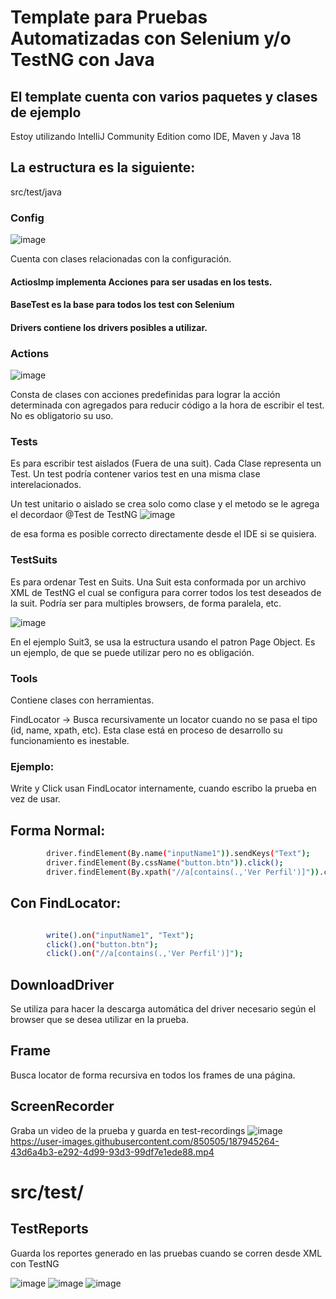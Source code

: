 # Template para Pruebas Automatizadas con Selenium y/o TestNG con Java

## El template cuenta con varios paquetes y clases de ejemplo

Estoy utilizando IntelliJ Community Edition como IDE, Maven y Java 18

## La estructura es la siguiente:

src/test/java

### Config
![image](https://user-images.githubusercontent.com/850505/187938402-0a9336bb-def2-4aeb-bc1c-0a2fc305e1e2.png)


Cuenta con clases relacionadas con la configuración.

#### ActiosImp implementa Acciones para ser usadas en los tests.

#### BaseTest es la base para todos los test con Selenium

#### Drivers contiene los drivers posibles a utilizar.

### Actions

![image](https://user-images.githubusercontent.com/850505/187938322-79d20f45-fe6b-40dd-9b0b-9f6aeea19057.png)


Consta de clases con acciones predefinidas para lograr la acción determinada con agregados para reducir código a la hora
de escribir el test. No es obligatorio su uso.

### Tests

Es para escribir test aislados (Fuera de una suit). Cada Clase representa un Test. Un test podría contener varios test en una misma clase
interelacionados.

Un test unitario o aislado se crea solo como clase y el metodo se le agrega el decordaor @Test de TestNG
![image](https://user-images.githubusercontent.com/850505/187942410-7380dc79-7581-4266-a94c-eb4066f53d56.png)

de esa forma es posible correcto directamente desde el IDE si se quisiera. 

### TestSuits

Es para ordenar Test en Suits. Una Suit esta conformada por un archivo XML de TestNG el cual se configura para correr
todos los test deseados de la suit. Podría ser para multiples browsers, de forma paralela, etc.

![image](https://user-images.githubusercontent.com/850505/187941281-20f24f10-0311-4634-9ace-f1c8e04ff343.png)

En el ejemplo Suit3, se usa la estructura usando el patron Page Object. Es un ejemplo, de que se puede utilizar pero no es obligación.


### Tools

Contiene clases con herramientas.

FindLocator -> Busca recursivamente un locator cuando no se pasa el tipo (id, name, xpath, etc).
Esta clase está en proceso de desarrollo su funcionamiento es inestable.

### Ejemplo:

Write y Click usan FindLocator internamente, cuando escribo la prueba en vez de usar.

## Forma Normal:

```sh
        driver.findElement(By.name("inputName1")).sendKeys("Text");
        driver.findElement(By.cssName("button.btn")).click();
        driver.findElement(By.xpath("//a[contains(.,'Ver Perfil')]")).click();
```

## Con FindLocator:

```sh

        write().on("inputName1", "Text");
        click().on("button.btn");
        click().on("//a[contains(.,'Ver Perfil')]");
```

## DownloadDriver

Se utiliza para hacer la descarga automática del driver necesario según el browser que se desea utilizar
en la prueba.

## Frame
Busca locator de forma recursiva en todos los frames de una página.

## ScreenRecorder 
Graba un video de la prueba y guarda en test-recordings
![image](https://user-images.githubusercontent.com/850505/187944048-d7abf001-d7de-4142-85d4-7038f8acb084.png)
https://user-images.githubusercontent.com/850505/187945264-43d6a4b3-e292-4d99-93d3-99df7e1ede88.mp4

# src/test/

## TestReports

Guarda los reportes generado en las pruebas cuando se corren desde XML con TestNG

![image](https://user-images.githubusercontent.com/850505/187942947-a004a503-7ca6-418b-a9b8-b2815a6d324c.png)
![image](https://user-images.githubusercontent.com/850505/187943715-23f779e4-a125-42a0-9b46-1e4ce9bc44bc.png)
![image](https://user-images.githubusercontent.com/850505/187943665-a5f79d4e-a58a-43ec-9b05-080ef01fbe59.png)



